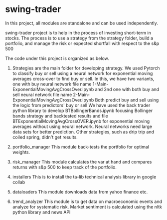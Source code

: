 # swing-trader

In this project, all modules are standalone and can be used independently.

swing-trader project is to help in the process of investing short-term in stocks. The process is to use a strategy from the strategy folder, build a portfolio, and manage the risk or expected shortfall with respect to the s&p 500 

The code under this project is organized as below. 

1) Strategies are the main folder for developing strategy. We used Pytorch to classify buy or sell using a neural network for exponential moving averages cross-over to find buy or sell. In this, we have two variants, one with buy neural network file name 1-Main-ExponentialMovingAvgCrossOver.ipynb and 2nd one with both buy and sell neural network file name 2-Main-ExponentialMovingAvgCrossOver.ipynb
Both predict buy and sell using the logic from predictors' buy or sell
We have used the back trader python library to develop BTBollingerBands.ipynb focusing Bollinger bands strategy and backtested results and file BTExponentialMovingAvgCrossOVER.ipynb for exponential moving averages without using neural network. 
Neural networks need large data sets for better prediction. Other strategies, such as drip trip and coiled spring, didn't get results. 

2) portfolio_manager 
 This module back-tests the portfolio for optimal weights.
 
3) risk_manager 
  This module calculates the var at hand and compares returns with s&p 500 to keep track of the portfolio.
  
4) installers 
   This is to install the ta-lib technical analysis library in google collab 
   
5) dataloaders
   This module downloads data from yahoo finance etc. 
   
6) trend_analyzer
   This module is to get data on macroeconomic events and analyze for systematic risk. Market sentiment is calculated using the nltk python library and news API
   
  
